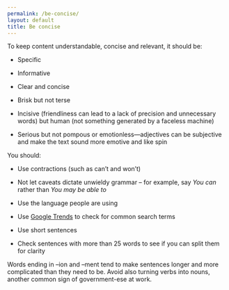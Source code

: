 ```yaml
---
permalink: /be-concise/
layout: default
title: Be concise
---
```

To keep content understandable, concise and relevant, it should be:

-   Specific

-   Informative

-   Clear and concise

-   Brisk but not terse

-   Incisive (friendliness can lead to a lack of precision and unnecessary words) but human (not something generated by a faceless machine)

-   Serious but not pompous or emotionless—adjectives can be subjective and make the text sound more emotive and like spin

You should:

-   Use contractions (such as can’t and won’t)

-   Not let caveats dictate unwieldy grammar – for example, say *You can* rather than *You may be able to*

-   Use the language people are using

-   Use [Google Trends](https://www.google.com/trends) to check for common search terms

-   Use short sentences

-   Check sentences with more than 25 words to see if you can split them for clarity

Words ending in –ion and –ment tend to make sentences longer and more
complicated than they need to be. Avoid also turning verbs into nouns,
another common sign of government-ese at work.